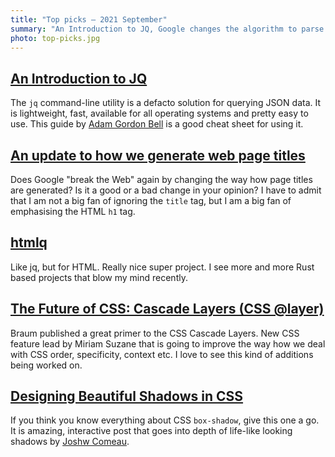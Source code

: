 ```yaml
---
title: "Top picks — 2021 September"
summary: "An Introduction to JQ, Google changes the algorithm to parse web page title (again), very helpful HTML parse htmlq, CSS Cascade Layers, "
photo: top-picks.jpg
---
```


## [An Introduction to JQ](https://earthly.dev/blog/jq-select/)

The `jq` command-line utility is a defacto solution for querying JSON data. It is lightweight, fast, available for all operating systems and pretty easy to use. This guide by [Adam Gordon Bell](https://twitter.com/adamgordonbell) is a good cheat sheet for using it.

## [An update to how we generate web page titles](https://developers.google.com/search/blog/2021/08/update-to-generating-page-titles)

Does Google "break the Web" again by changing the way how page titles are generated? Is it a good or a bad change in your opinion? I have to admit that I am not a big fan of ignoring the `title` tag, but I am a big fan of emphasising the HTML `h1` tag.

## [htmlq](https://github.com/mgdm/htmlq)

Like jq, but for HTML. Really nice super project. I see more and more Rust based projects that blow my mind recently.

## [The Future of CSS: Cascade Layers (CSS @layer)](https://www.bram.us/2021/09/15/the-future-of-css-cascade-layers-css-at-layer/)

Braum published a great primer to the CSS Cascade Layers. New CSS feature lead by Miriam Suzane that is going to improve the way how we deal with CSS order, specificity, context etc. I love to see this kind of additions being worked on. 

## [Designing Beautiful Shadows in CSS](https://www.joshwcomeau.com/css/designing-shadows/)

If you think you know everything about CSS `box-shadow`, give this one a go. It is amazing, interactive post that goes into depth of life-like looking shadows by [Joshw Comeau](https://twitter.com/joshwcomeau).
